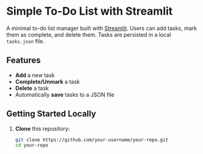 # Simple To-Do List with Streamlit

A minimal to-do list manager built with [Streamlit](https://streamlit.io). 
Users can add tasks, mark them as complete, and delete them. Tasks are 
persisted in a local `tasks.json` file.

## Features
- **Add** a new task
- **Complete/Unmark** a task
- **Delete** a task
- Automatically **save** tasks to a JSON file

## Getting Started Locally

1. **Clone** this repository:
   ```bash
   git clone https://github.com/your-username/your-repo.git
   cd your-repo
